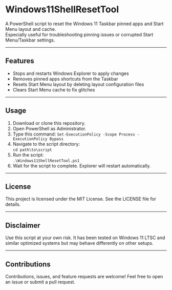 # Windows11ShellResetTool

A PowerShell script to reset the Windows 11 Taskbar pinned apps and Start Menu layout and cache.  
Especially useful for troubleshooting pinning issues or corrupted Start Menu/Taskbar settings.

---

## Features

- Stops and restarts Windows Explorer to apply changes  
- Removes pinned apps shortcuts from the Taskbar  
- Resets Start Menu layout by deleting layout configuration files  
- Clears Start Menu cache to fix glitches  

---

## Usage

1. Download or clone this repository.  
2. Open PowerShell as Administrator.
3. Type this command:
   `Set-ExecutionPolicy -Scope Process -ExecutionPolicy Bypass`
4. Navigate to the script directory:  
   `cd path\to\script`  
5. Run the script:  
   `.\Windows11ShellResetTool.ps1`  
6. Wait for the script to complete. Explorer will restart automatically.

---

## License

This project is licensed under the MIT License. See the LICENSE file for details.

---

## Disclaimer

Use this script at your own risk. It has been tested on Windows 11 LTSC and similar optimized systems but may behave differently on other setups.

---

## Contributions

Contributions, issues, and feature requests are welcome! Feel free to open an issue or submit a pull request.
